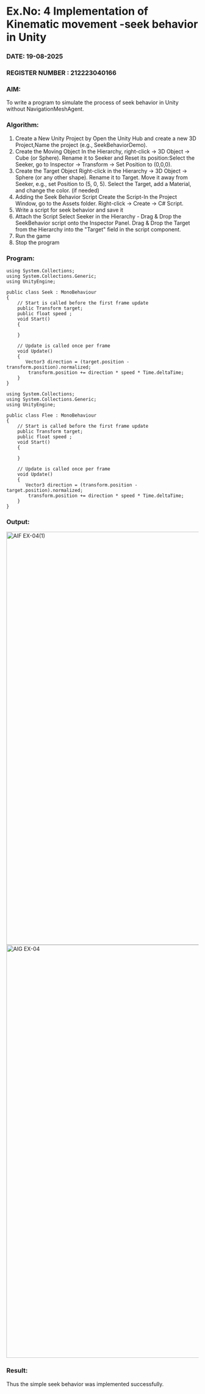 # Ex.No: 4  Implementation of Kinematic movement -seek behavior in Unity
### DATE: 19-08-2025                                                                            
### REGISTER NUMBER : 212223040166
### AIM: 
To write a program to simulate the process of seek behavior in Unity without NavigationMeshAgent. 
### Algorithm:
1. Create a New Unity Project by Open the  Unity Hub and create a new 3D Project,Name the project (e.g., SeekBehaviorDemo).
2. Create the Moving Object
   In the Hierarchy, right-click → 3D Object → Cube (or Sphere).
   Rename it to Seeker and Reset its position:Select the Seeker, go to Inspector → Transform → Set Position to (0,0,0).
3. Create the Target Object
   Right-click in the Hierarchy → 3D Object → Sphere (or any other shape).
   Rename it to Target. Move it away from Seeker, e.g., set Position to (5, 0, 5).
   Select the Target, add a Material, and change the color. (if needed) 
4. Adding the Seek Behavior Script
   Create the Script-In the Project Window, go to the Assets folder.
   Right-click → Create → C# Script.
5. Write a script for seek behavior and save it
6. Attach the Script
   Select Seeker in the Hierarchy - Drag & Drop the SeekBehavior script onto the Inspector Panel.
   Drag & Drop the Target from the Hierarchy into the "Target" field in the script component.
12. Run the game 
13. Stop the program
    
### Program:
```
using System.Collections;
using System.Collections.Generic;
using UnityEngine;

public class Seek : MonoBehaviour
{
    // Start is called before the first frame update
    public Transform target;  
    public float speed ; 
    void Start()
    {
        
    }

    // Update is called once per frame
    void Update()
    {
       Vector3 direction = (target.position - transform.position).normalized;
        transform.position += direction * speed * Time.deltaTime;
    }
}
```
```
using System.Collections;
using System.Collections.Generic;
using UnityEngine;

public class Flee : MonoBehaviour
{
    // Start is called before the first frame update
    public Transform target;  
    public float speed ; 
    void Start()
    {
        
    }

    // Update is called once per frame
    void Update()
    {
       Vector3 direction = (transform.position - target.position).normalized;
        transform.position += direction * speed * Time.deltaTime;
    }
}
```
### Output:

<img width="1920" height="1080" alt="AIF EX-04(1)" src="https://github.com/user-attachments/assets/a25101b1-53ab-4de8-8692-18e68486cd32" />

<img width="1920" height="1080" alt="AIG EX-04" src="https://github.com/user-attachments/assets/b2762ebd-01c6-4ca0-870f-53b9d5302ee0" />









### Result:
Thus the simple seek behavior was implemented successfully.
